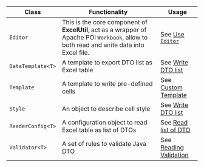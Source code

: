 | Class | Functionality | Usage |
| --- | --- | --- |
| `Editor` | This is the core component of **ExcelUtil**, act as a wrapper of Apache POI `Workbook`, allow to both read and write data into Excel file. | See [Use `Editor`](https://github.com/nambach/ExcelUtil/wiki/Best-Practices:-Use-Editor) | 
| `DataTemplate<T>` | A template to export DTO list as Excel table | See [Write DTO list](https://github.com/nambach/ExcelUtil/wiki/Write-DTO-List) |
| `Template` | A template to write pre-defined cells | See [Custom Template](https://github.com/nambach/ExcelUtil/wiki/Custom-Template) |
| `Style` | An object to describe cell style | See [Write DTO list](https://github.com/nambach/ExcelUtil/wiki/Write-DTO-List) |
| `ReaderConfig<T>` | A configuration object to read Excel table as list of DTOs | See [Read list of DTO](https://github.com/nambach/ExcelUtil/wiki/Read-list-of-DTO) | 
| `Validator<T>` | A set of rules to validate Java DTO | See [Reading Validation](https://github.com/nambach/ExcelUtil/wiki/Reading-Validation) |